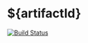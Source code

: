 # ${artifactId}

[![Build Status](https://travis-ci.org/stefanbirkner/${artifactId}.svg?branch=master)](https://travis-ci.org/stefanbirkner/${artifactId})
